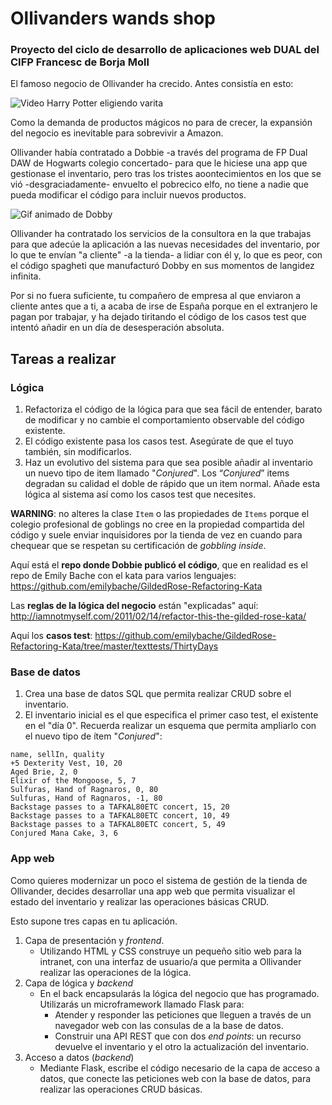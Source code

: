 # Ollivanders wands shop

### Proyecto del ciclo de desarrollo de aplicaciones web DUAL del CIFP Francesc de Borja Moll

El famoso negocio de Ollivander ha crecido. Antes consistía en esto:

![Video Harry Potter eligiendo varita](https://www.youtube.com/watch?v=b3tjPTztNck "Harry Potter doin' work")

Como la demanda de productos mágicos no para de crecer, la expansión del negocio es inevitable para sobrevivir a Amazon. 

Ollivander había contratado a Dobbie -a través del programa de FP Dual DAW de Hogwarts colegio concertado- para que le hiciese una app que gestionase el inventario, pero tras los tristes aoontecimientos en los que se vió -desgraciadamente- envuelto el pobrecico elfo, no tiene a nadie que pueda modificar el código para incluir nuevos productos.

![Gif animado de Dobby](https://media.giphy.com/media/S33oo9EWdlZHW/giphy.gif "Dobby refactorizando")

Ollivander ha contratado los servicios de la consultora en la que trabajas para que adecúe la aplicación a las nuevas necesidades del inventario, por lo que te envían "a cliente" -a la tienda- a lidiar con él y, lo que es peor, con el código spagheti que manufacturó Dobby en sus momentos de langidez infinita.

Por si no fuera suficiente, tu compañero de empresa al que enviaron a cliente antes que a ti, a acaba de irse de España porque en el extranjero le pagan por trabajar, y ha dejado tiritando el código de los casos test que intentó añadir en un día de desesperación absoluta.

## Tareas a realizar

### Lógica

1. Refactoriza el código de la lógica para que sea fácil de entender, barato de modificar y no cambie el comportamiento observable del código existente.
2. El código existente pasa los casos test. Asegúrate de que el tuyo también, sin modificarlos.
3. Haz un evolutivo del sistema para que sea posible añadir al inventario un nuevo tipo de item llamado "_Conjured_". Los “_Conjured_” items degradan su calidad el doble de rápido que un item normal. Añade esta lógica al sistema así como los casos test que necesites.

**WARNING**: no alteres la clase `Item` o las propiedades de `Items`  porque el colegio profesional de goblings no cree en la propiedad compartida del código y suele enviar inquisidores por la tienda de vez en cuando para chequear que se respetan su certificación de _gobbling inside_.

Aquí está el **repo donde Dobbie publicó el código**, que en realidad es el repo de Emily Bache con el kata para varios lenguajes:
https://github.com/emilybache/GildedRose-Refactoring-Kata

Las **reglas de la lógica del negocio** están "explicadas" aquí:
http://iamnotmyself.com/2011/02/14/refactor-this-the-gilded-rose-kata/ 

Aquí los **casos test**:
https://github.com/emilybache/GildedRose-Refactoring-Kata/tree/master/texttests/ThirtyDays


### Base de datos

1. Crea una base de datos SQL que permita realizar CRUD sobre el inventario.
2. El inventario inicial es el que especifica el primer caso test, el existente en el "día 0". Recuerda realizar un esquema que permita ampliarlo con el nuevo tipo de ítem "_Conjured_":
   
```
name, sellIn, quality
+5 Dexterity Vest, 10, 20
Aged Brie, 2, 0
Elixir of the Mongoose, 5, 7
Sulfuras, Hand of Ragnaros, 0, 80
Sulfuras, Hand of Ragnaros, -1, 80
Backstage passes to a TAFKAL80ETC concert, 15, 20
Backstage passes to a TAFKAL80ETC concert, 10, 49
Backstage passes to a TAFKAL80ETC concert, 5, 49
Conjured Mana Cake, 3, 6
```

### App web

Como quieres modernizar un poco el sistema de gestión de la tienda de Ollivander, decides desarrollar una app web que permita visualizar el estado del inventario y realizar las operaciones básicas CRUD.

Esto supone tres capas en tu aplicación.

1. Capa de presentación y _frontend_.
   - Utilizando HTML y CSS construye un pequeño sitio web para la intranet, con una interfaz de usuario/a que permita a Ollivander realizar las operaciones de la lógica. 
2. Capa de lógica y _backend_
   - En el back encapsularás la lógica del negocio que has programado. Utilizarás un microframework llamado Flask para:
     - Atender y responder las peticiones que lleguen a través de un navegador web con las consulas de a la base de datos.
     - Construir una API REST que con dos _end points_: un recurso devuelve el inventario y el otro la actualización del inventario.
3. Acceso a datos (_backend_)
   - Mediante Flask, escribe el código necesario de la capa de acceso a datos, que conecte las peticiones web con la base de datos, para realizar las operaciones CRUD básicas.






